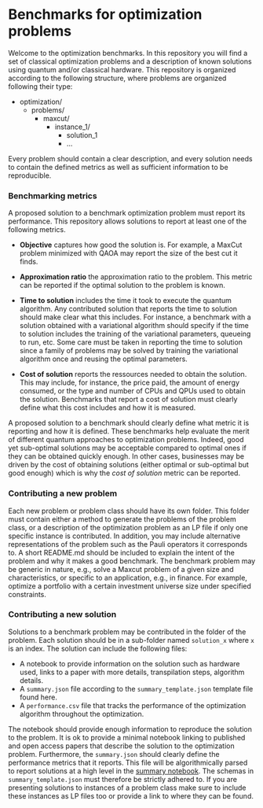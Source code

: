 # Benchmarks for optimization problems

Welcome to the optimization benchmarks. 
In this repository you will find a set of classical optimization problems and a description 
of known solutions using quantum and/or classical hardware.
This repository is organized according to the following structure, where problems are organized following their type:

- optimization/
    - problems/
        - maxcut/
            - instance_1/
                - solution_1
                - ...

Every problem should contain a clear description, and every solution needs to contain the defined metrics as well as sufficient information to be reproducible.


### Benchmarking metrics

A proposed solution to a benchmark optimization problem must report its performance.
This repository allows solutions to report at least one of the following metrics.

* **Objective** captures how good the solution is. For example, a MaxCut problem minimized
  with QAOA may report the size of the best cut it finds.
  
* **Approximation ratio** the approximation ratio to the problem. This metric can be reported
  if the optimal solution to the problem is known.
  
* **Time to solution** includes the time it took to execute the quantum algorithm. Any contributed
  solution that reports the time to solution should make clear what this includes. For instance,
  a benchmark with a solution obtained with a variational algorithm should specify if the time
  to solution includes the training of the variational parameters, queueing to run, etc. 
  Some care must be taken in reporting the time to solution since a family of problems may be solved by training the 
  variational algorithm once and reusing the optimal parameters.
  
* **Cost of solution** reports the ressources needed to obtain the solution. This may
  include, for instance, the price paid, the amount of energy consumed, or the type and number
  of CPUs and QPUs used to obtain the solution.
  Benchmarks that report a cost of solution must clearly define what this cost includes and how
  it is measured.

A proposed solution to a benchmark should clearly define what metric it is reporting and how it
is defined. These benchmarks help evaluate the merit of different quantum approaches to 
optimization problems. Indeed, good yet sub-optimal solutions may be acceptable compared to 
optimal ones if they can be obtained quickly enough. In other cases, businesses may be driven 
by the cost of obtaining solutions (either optimal or sub-optimal but good enough) which is
why the *cost of solution* metric can be reported.

### Contributing a new problem

Each new problem or problem class should have its own folder.
This folder must contain either a method to generate the problems of the problem class, or a 
description of the optimization problem as an LP file if only one specific instance is contributed.
In addition, you may include alternative representations of the problem such as the Pauli 
operators it corresponds to.
A short README.md should be included to explain the intent of the problem and why it makes a
good benchmark.
The benchmark problem may be generic in nature, e.g., solve a Maxcut problem of a given size
and characteristics, or specific to an application, e.g., in finance.
For example, optimize a portfolio with a certain investment universe size under specified
constraints.

### Contributing a new solution

Solutions to a benchmark problem may be contributed in the folder of the problem.
Each solution should be in a sub-folder named ``solution_x`` where ``x`` is an index.
The solution can include the following files:
* A notebook to provide information on the solution such as hardware used, links to a
  paper with more details, transpilation steps, algorithm details.
* A ``summary.json`` file according to the ``summary_template.json`` template file found here.
* A ``performance.csv`` file that tracks the performance of the optimization algorithm
  throughout the optimization.

The notebook should provide enough information to reproduce the solution to the problem.
It is ok to provide a minimal notebook linking to published and open access papers
that describe the solution to the optimization problem.
Furthermore, the ``summary.json`` should clearly define the performance metrics that it 
reports. 
This file will be algorithmically parsed to report solutions at a high level in
the [summary notebook](link_tbd).
The schemas in ``summary_template.json`` must therefore be strictly adhered to.
If you are presenting solutions to instances of a problem class make sure to include 
these instances as LP files too or provide a link to where they can be found.
